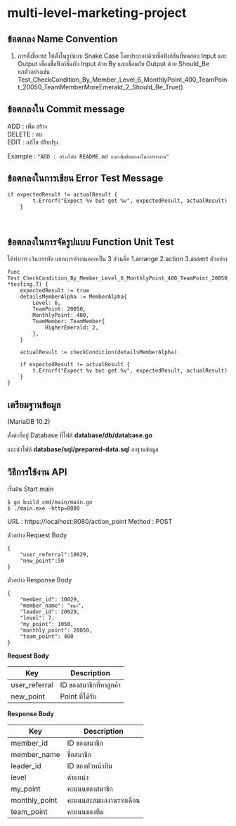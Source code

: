 # multi-level-marketing-project

## ข้อตกลง Name Convention
1. การตั้งชื่อเทส ให้ตั้งในรูปแบบ Snake Case โดยประกอบด้วยชื่อฟังก์ชันที่ทดสอบ Input และ Output
เชื่อมชื่อฟังก์ชันกับ Input ด้วย By และเชื่อมกับ Output ด้วย Should_Be <br>
ยกตัวอย่างเช่น Test_CheckCondition_By_Member_Level_6_MonthlyPoint_400_TeamPoint_20050_TeamMemberMoreEmerald_2_Should_Be_True()


## ข้อตกลงใน Commit message
ADD : เพิ่ม สร้าง <br>
DELETE : ลบ<br>
EDIT : แก้ไข ปรับปรุง<br>

Example : `"ADD : สร้างไฟล์ README.md และเพิ่มข้อตกลงในการทำงาน"`

## ข้อตกลงในการเขียน Error Test Message

    if expectedResult != actualResult {
            t.Errorf("Expect %v but get %v", expectedResult, actualResult)
        }
    
## ข้อตกลงในการจัดรูปแบบ Function Unit Test
ให้ทำการ เว้นบรรทัด แยกการทำงานออกเป็น 3 ส่วนคือ 1.arrange 2.action 3.assert ตัวอย่าง

    func Test_CheckCondition_By_Member_Level_6_MonthlyPoint_400_TeamPoint_20050_TeamMemberMoreEmerald_2_Should_Be_True(t *testing.T) {
        expectedResult := true
        detailsMemberAlpha := MemberAlpha{
            Level: 6,
            TeamPoint: 20050,
            MonthlyPoint: 400,
            TeamMember: TeamMember{
                HigherEmerald: 2,
            },
        }

        actualResult := checkCondition(detailsMemberAlpha)
        
        if expectedResult != actualResult {
            t.Errorf("Expect %v but get %v", expectedResult, actualResult)
        }
    }
    
## เตรียมฐานข้อมูล
(MariaDB 10.2)

ตั้งค่าที่อยู่ Database ที่ไฟล์ 
**database/db/database.go**

และนำไฟล์ **database/sql/prepared-data.sql** ลงฐานข้อมูล


## วิธีการใช้งาน API
เริ่มต้น Start main

    $ go build cmd/main/main.go
    $ ./main.exe -http=8080

URL : https://localhost:8080/action_point
Method : POST

ตัวอย่าง Request Body

    {
        "user_referral":10029,
        "new_point":50
    }

ตัวอย่าง Response Body

    {
        "member_id": 10029,
        "member_name": "ชนา",
        "leader_id": 20029,
        "level": 7,
        "my_point": 1050,
        "monthly_point": 20050,
        "team_point": 400
    }

**Request Body**

| Key | Description |
|--|--|
| user_referral | ID ของสมาชิกที่หาลูกค้า |
| new_point | Point ที่ได้รับ |

**Response Body** 

| Key | Description |
|--|--|
| member_id | ID ของสมาชิก |
| member_name | ชื่อสมาชิก |
| leader_id | ID ของหัวหน้าทีม |
| level | ตำแหน่ง |
| my_point | คะแนนของสมาชิก |
| monthly_point | คะแนนสะสมผลงานรายเดือน |
| team_point | คะแนนของทีม |
